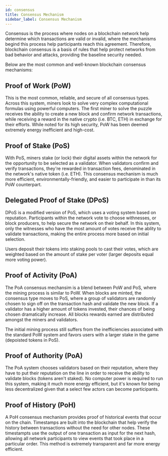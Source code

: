 ```yaml
---
id: consensus
title: Consensus Mechanism
sidebar_label: Consensus Mechanism
---
```

Consensus is the process where nodes on a blockchain network help determine which transactions are valid or invalid, where the mechanisms begind this process help participants reach this agreement. Therefore, blockchain consensus is a basis of rules that help protect networks from bad behavior and attacks, providing the baseline security needed.

Below are the most common and well-known blockchain consensus mechanisms:

## Proof of Work (PoW)
This is the most common, reliable, and secure of all consensus types. Across this system, miners look to solve very complex computational formulas using powerful computers. The first miner to solve the puzzle receives the ability to create a new block and confirm network transactions, while receiving a reward in the native crypto (i.e. BTC, ETH) in exchange for their efforts. While noted for its high security, PoW has been deemed extremely energy inefficient and high-cost.

## Proof of Stake (PoS)
With PoS, miners stake (or lock) their digital assets within the network for the opportunity to be selected as a validator. When validators confirm and verify transactions, they're rewarded in transaction fees, denominated in the network's native token (i.e. ETH). This consensus mechanism is much more efficient, environmentally-friendly, and easier to participate in than its PoW counterpart.

## Delegated Proof of Stake (DPoS)
DPoS is a modified version of PoS, which uses a voting system based on reputation. Participants within the network vote to choose withnesses, or block producers, to help secure the network on their behalf. In this system, only the witnesses who have the most amount of votes receive the ablity to validate transactions, making the entire process more based on initial selection.

Users deposit their tokens into staking pools to cast their votes, which are weighted based on the amount of stake per voter (larger deposits equal more voting power). 

## Proof of Activity (PoA)
The PoA consensus mechansim is a blend between PoW and PoS, where the mining process is similar to PoW. When blocks are minted, the consensus type moves to PoS, where a group of validators are randomly chosen to sign off on the transaction hash and validate the new block. If a validator has a higher amount of tokens invested, their chances of being chosen dramatically increase. All blocks rewards earned are distributed amongst the miners and validators.

The initial mining process still suffers from the inefficiencies associated with the standard PoW system and favors users with a larger stake in the game (depoisted tokens in PoS).

## Proof of Authority (PoA)
The PoA system chooses validators based on their reputation, where they have to put their reputation on the line in order to receive the ability to validate blocks (tokens aren't staked). No computer power is required to run this system, making it much more energy efficient, but it's known for being less decentralized given that a select few actors can become participants. 

## Proof of History (PoH)
A PoH consensus mechanism provides proof of historical events that occur on the chain. Timestamps are built into the blockchain that help verify the history between transactions without the need for other nodes. These timestampts use the output of one transaction as input for the next hash, allowing all network participants to view events that took place in a  particular order. This method is extremely transparent and far more energy efficient.
